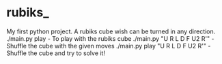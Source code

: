 # rubiks_


My first python project. A rubiks cube wish can be turned in any direction.
./main.py play - To play with the rubiks cube
./main.py "U R L D F U2 R'" - Shuffle the cube with the given moves
./main.py play "U R L D F U2 R'" - Shuffle the cube and try to solve it!
